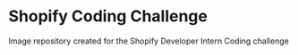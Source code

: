 # Shopify Coding Challenge

Image repository created for the Shopify Developer Intern Coding challenge
